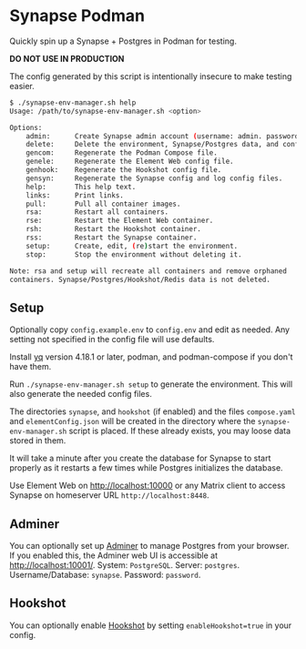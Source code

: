 # Synapse Podman

Quickly spin up a Synapse + Postgres in Podman for testing.

**DO NOT USE IN PRODUCTION**

The config generated by this script is intentionally insecure to make testing easier.

```bash
$ ./synapse-env-manager.sh help
Usage: /path/to/synapse-env-manager.sh <option>

Options:
    admin:      Create Synapse admin account (username: admin. password: admin).
    delete:     Delete the environment, Synapse/Postgres data, and config files.
    gencom:     Regenerate the Podman Compose file.
    genele:     Regenerate the Element Web config file.
    genhook:    Regenerate the Hookshot config file.
    gensyn:     Regenerate the Synapse config and log config files.
    help:       This help text.
    links:      Print links.
    pull:       Pull all container images.
    rsa:        Restart all containers.
    rse:        Restart the Element Web container.
    rsh:        Restart the Hookshot container.
    rss:        Restart the Synapse container.
    setup:      Create, edit, (re)start the environment.
    stop:       Stop the environment without deleting it.

Note: rsa and setup will recreate all containers and remove orphaned
containers. Synapse/Postgres/Hookshot/Redis data is not deleted.
```

## Setup

Optionally copy `config.example.env` to `config.env` and edit as needed. Any setting not specified in the config file
will use defaults.

Install [yq](https://mikefarah.gitbook.io/yq/) version 4.18.1 or later, podman, and podman-compose if you don't have
them.

Run `./synapse-env-manager.sh setup` to generate the environment. This will also generate the needed config files.

The directories `synapse`, and `hookshot` (if enabled) and the files `compose.yaml` and `elementConfig.json` will be
created in the directory where the `synapse-env-manager.sh` script is placed. If these already exists, you may loose
data stored in them.

It will take a minute after you create the database for Synapse to start properly as it restarts a few times while
Postgres initializes the database.

Use Element Web on <http://localhost:10000> or any Matrix client to access Synapse on homeserver URL
`http://localhost:8448`.

## Adminer

You can optionally set up [Adminer](https://www.adminer.org/) to manage Postgres from your browser. If you enabled this,
the Adminer web UI is accessible at <http://localhost:10001/>. System: `PostgreSQL`. Server: `postgres`.
Username/Database: `synapse`. Password: `password`.

## Hookshot

You can optionally enable [Hookshot](https://matrix-org.github.io/matrix-hookshot/latest/index.html) by setting
`enableHookshot=true` in your config.
